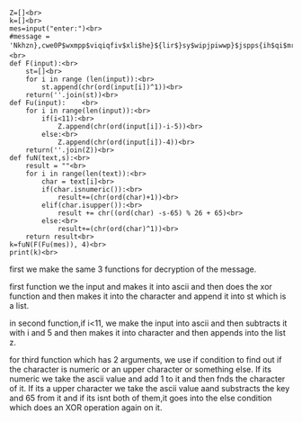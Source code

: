 ```
Z=[]<br>
k=[]<br>
mes=input("enter:")<br>
#message = 'Nkhzn},cwe0P$wxmpp$viqiqfiv$xli$he}${lir$}sy$wipjpiwwp}$jspps{ih$qi$mrxs$xli$jsviwx0$piezmrk$filmrh$xli$gsqjsvxw$sj$xli$tepegi2Dlir$jexi$xiwxih$syv$pszi$erh$witevexih$yw0$q}$lievx$wlexxivih$mrxs$e$xlsywerh$tmigiw2$]li$temr$sj$fimrk$e{e}$jvsq$}sy0$q}$pmji+w$gsqtermsr0${ew$yrfievefpi2Pr$iziv}$qsqirx$sj$wspmxyhi0$q}$xlsyklxw$lezi$fiir$gsrwyqih$f}$}syv${ipp1fimrk2$P$tvsqmwi$}sy0$q}$fipszih0$xlex$P${mpp$rsx$viwx$yrxmp$P$lezi$jypjmppih$q}$hyx}$erh$viwxsvih$}sy$xs$}syv$vmklxjyp$tpegi$f}$q}$wmhi2\rxmp$xli$he}${i$evi$viyrmxih0$qe}$xli$kshw${exgl$sziv$}sy0$erh$qe}$}sy$jmrh$wspegi$mr$xli$ors{pihki$xlex$q}$pszi$jsv$}sy$ors{w$rs$fsyrhw2$Qsph$sr$xs$xli$qiqsvmiw$sj$syv$pszi0$jsv$xli}${mpp$wywxemr$yw$xlvsykl$xli$xvmepw$xlex$pmi$elieh2Dmxl$epp$xli$pszi$mr$q}$lievx0Fsyv$[eq' <br>
def F(input):<br>
    st=[]<br>
    for i in range (len(input)):<br>
        st.append(chr(ord(input[i])^1))<br>
    return(''.join(st))<br>
def Fu(input):    <br>
    for i in range(len(input)):<br>
        if(i<11):<br>
            Z.append(chr(ord(input[i])-i-5))<br>
        else:<br>
            Z.append(chr(ord(input[i])-4))<br>
    return(''.join(Z))<br>
def fuN(text,s):<br>
    result = ""<br>
    for i in range(len(text)):<br>
        char = text[i]<br>
        if(char.isnumeric()):<br>
            result+=(chr(ord(char)+1))<br>
        elif(char.isupper()):<br>
            result += chr((ord(char) -s-65) % 26 + 65)<br>
        else:<br>
            result+=(chr(ord(char)^1))<br>
    return result<br>
k=fuN(F(Fu(mes)), 4)<br>
print(k)<br>
```

first we make the same 3 functions for decryption of the message.

first function we the input and makes it into ascii and then does the xor function and then makes it into the character and append it into st which is a list.

in second function,if i<11, we make the input into ascii and then subtracts it with i and 5 and then makes it into character and then appends into the list z.

for third function which has 2 arguments, we use if condition to find out if the character is numeric or an upper character or something else. If its numeric we take the ascii value and add 1 to it and then fnds the character of it. If its a upper character we take the ascii value aand substracts the key and 65 from it and if its isnt both of them,it goes into the else condition which does an XOR operation again on it.  


